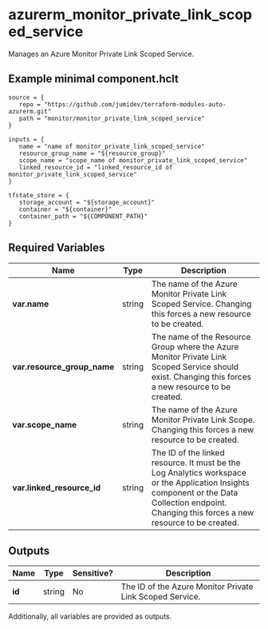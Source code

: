 # azurerm_monitor_private_link_scoped_service

Manages an Azure Monitor Private Link Scoped Service.

## Example minimal component.hclt

```hcl
source = {
   repo = "https://github.com/jumidev/terraform-modules-auto-azurerm.git" 
   path = "monitor/monitor_private_link_scoped_service" 
}

inputs = {
   name = "name of monitor_private_link_scoped_service" 
   resource_group_name = "${resource_group}" 
   scope_name = "scope_name of monitor_private_link_scoped_service" 
   linked_resource_id = "linked_resource_id of monitor_private_link_scoped_service" 
}

tfstate_store = {
   storage_account = "${storage_account}" 
   container = "${container}" 
   container_path = "${COMPONENT_PATH}" 
}

```

## Required Variables

| Name | Type |  Description |
| ---- | --------- |  ----------- |
| **var.name** | string |  The name of the Azure Monitor Private Link Scoped Service. Changing this forces a new resource to be created. | 
| **var.resource_group_name** | string |  The name of the Resource Group where the Azure Monitor Private Link Scoped Service should exist. Changing this forces a new resource to be created. | 
| **var.scope_name** | string |  The name of the Azure Monitor Private Link Scope. Changing this forces a new resource to be created. | 
| **var.linked_resource_id** | string |  The ID of the linked resource. It must be the Log Analytics workspace or the Application Insights component or the Data Collection endpoint. Changing this forces a new resource to be created. | 



## Outputs

| Name | Type | Sensitive? | Description |
| ---- | ---- | --------- | --------- |
| **id** | string | No  | The ID of the Azure Monitor Private Link Scoped Service. | 

Additionally, all variables are provided as outputs.
